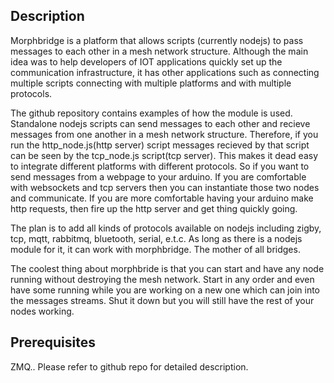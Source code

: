 <h2>Description</h2>
<p>
Morphbridge is a platform that allows scripts (currently nodejs) to pass messages to each other in a mesh network structure.
Although the main idea was to help developers of IOT applications quickly set up the communication infrastructure, it has other applications such as connecting multiple scripts connecting with multiple platforms and with multiple protocols.
</p>
<p>
The github repository contains examples of how the module is used. Standalone nodejs scripts can send messages to each other and recieve messages from one another in a mesh network structure. Therefore, if you run the http_node.js(http server) script messages recieved by that script can be seen by the tcp_node.js script(tcp server). This makes it dead easy to integrate different platforms with different protocols. So if you want to send messages from a webpage to your arduino. If you are comfortable with websockets and tcp servers then you can instantiate those two nodes and communicate. If you are more comfortable having your arduino make http requests, then fire up the http server and get thing quickly going.
</p>
<p>
The plan is to add all kinds of protocols available on nodejs including zigby, tcp, mqtt, rabbitmq, bluetooth, serial, e.t.c. As long as there is a nodejs module for it, it can work with morphbridge. The mother of all bridges. 
</p>
<p>
The coolest thing about morphbride is that you can start and have any node running without destroying the mesh network. Start in any order and even have some running while you are working on a new one which can join into the messages streams. Shut it down but you will still have the rest of your nodes working.
</p>

<h2>Prerequisites</h2>
<p>ZMQ.. Please refer to github repo for detailed description.</p>
